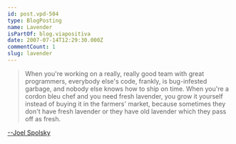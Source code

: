 ```yaml
---
id: post.vpd-504
type: BlogPosting
name: Lavender
isPartOf: blog.viapositiva
date: 2007-07-14T12:29:30.000Z
commentCount: 1
slug: lavender
---
```

> When you're working on a really, really good team with great programmers, everybody else's code, frankly, is bug-infested garbage, and nobody else knows how to ship on time. When you're a cordon bleu chef and you need fresh lavender, you grow it yourself instead of buying it in the farmers' market, because sometimes they don't have fresh lavender or they have old lavender which they pass off as fresh.

[\--Joel Spolsky](http://www.joelonsoftware.com/articles/fog0000000007.html)
